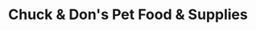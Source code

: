 ---
title: "Chuck & Don's Pet Food & Supplies"
url: /highlands-ranch/chuck-and-dons-pet-food-and-supplies/
shop: pet
---